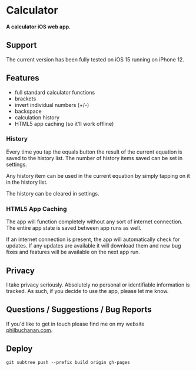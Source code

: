 # Calculator

**A calculator iOS web app.**

## Support

The current version has been fully tested on iOS 15 running on iPhone 12.

## Features

- full standard calculator functions
- brackets
- invert individual numbers (+/-)
- backspace
- calculation history
- HTML5 app caching (so it'll work offline)

### History

Every time you tap the equals button the result of the current equation is saved to the history list. The number of history items saved can be set in settings.

Any history item can be used in the current equation by simply tapping on it in the history list.

The history can be cleared in settings.

### HTML5 App Caching

The app will function completely without any sort of internet connection. The entire app state is saved between app runs as well.

If an internet connection is present, the app will automatically check for updates. If any updates are available it will download them and new bug fixes and features will be available on the next app run.

## Privacy

I take privacy seriously. Absolutely no personal or identifiable information is tracked. As such, if you decide to use the app, please let me know.

## Questions / Suggestions / Bug Reports

If you'd like to get in touch please find me on my website [philbuchanan.com](https://philbuchanan.com).

## Deploy

```
git subtree push --prefix build origin gh-pages
```
